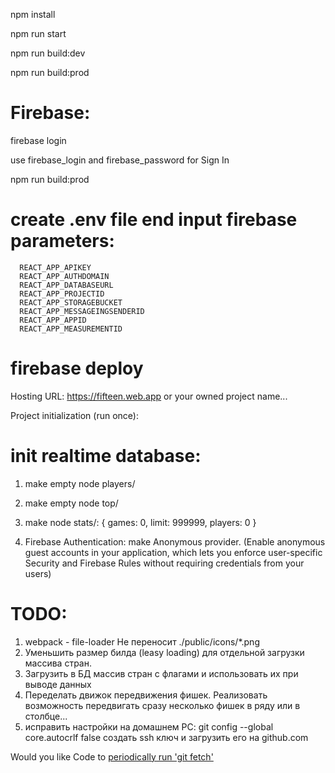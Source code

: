 npm install

npm run start

npm run build:dev

npm run build:prod

# Firebase:

firebase login

use firebase_login and firebase_password for Sign In

npm run build:prod

# create .env file end input firebase parameters:

      REACT_APP_APIKEY
      REACT_APP_AUTHDOMAIN
      REACT_APP_DATABASEURL
      REACT_APP_PROJECTID
      REACT_APP_STORAGEBUCKET
      REACT_APP_MESSAGEINGSENDERID
      REACT_APP_APPID
      REACT_APP_MEASUREMENTID

# firebase deploy

Hosting URL: https://fifteen.web.app or your owned project name...

Project initialization (run once):

# init realtime database:

1. make empty node players/
2. make empty node top/
3. make node stats/:
   {
   games: 0,
   limit: 999999,
   players: 0
   }

4. Firebase Authentication:
   make Anonymous provider.
   (Enable anonymous guest accounts in your application, which lets you enforce user-specific Security and Firebase Rules without requiring credentials from your users)

# TODO:

1. webpack - file-loader Не переносит ./public/icons/\*.png
2. Уменьшить размер билда (leasy loading) для отдельной загрузки массива стран.
3. Загрузить в БД массив стран с флагами и использовать их при выводе данных
4. Переделать движок передвижения фишек. Реализовать возможность передвигать сразу несколько фишек в ряду или в столбце...
5. исправить настройки на домашнем PC:
   git config --global core.autocrlf false
   создать ssh ключ и загрузить его на github.com

Would you like Code to [periodically run 'git fetch'](https://go.microsoft.com/fwlink/?linkid=865294)
